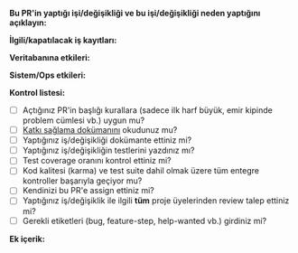 **Bu PR'in yaptığı işi/değişikliği ve bu işi/değişikliği neden yaptığını açıklayın:**

[//]: # (Kısa ve net bir şekilde bu PR'e neden ihtiyaç var, ne iş/değişiklik yapıyor açıklanmalıdır.)

**İlgili/kapatılacak iş kayıtları:**

[//]: # (Bu PR merge edildiğinde hangi iş kayıtları kapatılacak ise `Closes`, `Fixes` gibi anahtar kelimeler ile birlikte ID numaralarını listeleyin. Kapatılmayan ancak referans verilecek iş kayıtları için `References` anahtar kelimesini kullanın.)

**Veritabanına etkileri:**

[//]: # (Bu PR merge edildiğinde veritabanı üzerinde herhangi bir değişiklik -migration, seed, add/drop vb.- yapılması gerekecek mi açıklayın.)

**Sistem/Ops etkileri:**

[//]: # (Bu PR merge edildiğinde sunucular üzerinde bir değişiklik - paket kurulması, buildpack eklenmesi vb. - yapılması gerekecekmi, açıklayın.)

**Kontrol listesi:**

* [ ] Açtığınız PR'in başlığı kurallara (sadece ilk harf büyük, emir kipinde problem cümlesi vb.) uygun mu?
* [ ] [Katkı sağlama dokümanını](https://github.com/omu/nokul/.github/CONTRIBUTING.md) okudunuz mu?
* [ ] Yaptığınız iş/değişikliği dokümante ettiniz mi?
* [ ] Yaptığınız iş/değişikliğin testlerini yazdınız mı?
* [ ] Test coverage oranını kontrol ettiniz mi?
* [ ] Kod kalitesi (karma) ve test suite dahil olmak üzere tüm entegre kontroller başarıyla geçiyor mu?
* [ ] Kendinizi bu PR'e assign ettiniz mi?
* [ ] Yaptığınız iş/değişiklik ile ilgili **tüm** proje üyelerinden review talep ettiniz mi?
* [ ] Gerekli etiketleri (bug, feature-step, help-wanted vb.) girdiniz mi?

**Ek içerik:**

[//]: # (Varsa kaynaklar, dış bağlantılar, ekran görüntüleri, örnek çözümler ve benzeri diğer kaynakları ekleyiniz.)
